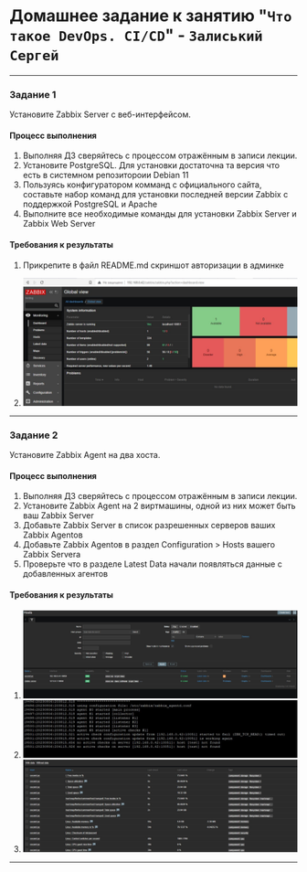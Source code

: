 # Домашнее задание к занятию "`Что такое DevOps. СI/СD`" - `Залиський Сергей`
   

---

### Задание 1

Установите Zabbix Server с веб-интерфейсом.

#### Процесс выполнения
1. Выполняя ДЗ сверяйтесь с процессом отражённым в записи лекции.
2. Установите PostgreSQL. Для установки достаточна та версия что есть в системном репозитороии Debian 11
3. Пользуясь конфигуратором комманд с официального сайта, составьте набор команд для установки последней версии Zabbix с поддержкой PostgreSQL и Apache
4. Выполните все необходимые команды для установки Zabbix Server и Zabbix Web Server

#### Требования к результаты 
1. Прикрепите в файл README.md скриншот авторизации в админке

1. ![screenshot-1](https://github.com/zitrax1/8-01-WH/blob/main/img/zabbix.jpg)

---

### Задание 2

Установите Zabbix Agent на два хоста.

#### Процесс выполнения
1. Выполняя ДЗ сверяйтесь с процессом отражённым в записи лекции.
2. Установите Zabbix Agent на 2 виртмашины, одной из них может быть ваш Zabbix Server
3. Добавьте Zabbix Server в список разрешенных серверов ваших Zabbix Agentов
4. Добавьте Zabbix Agentов в раздел Configuration > Hosts вашего Zabbix Servera
5. Проверьте что в разделе Latest Data начали появляться данные с добавленных агентов

#### Требования к результаты 
1. ![Приложите в файл README.md скриншот раздела Configuration > Hosts, где видно, что агенты подключены к серверу](https://github.com/zitrax1/8-01-WH/blob/main/img/zabbixhosts.jpg)
2. ![Приложите в файл README.md скриншот лога zabbix agent, где видно, что он работает с сервером](https://github.com/zitrax1/8-01-WH/blob/main/img/logs.jpg)
3. ![Приложите в файл README.md скриншот раздела Monitoring > Latest data для обоих хостов, где видны поступающие от агентов данные.](https://github.com/zitrax1/8-01-WH/blob/main/img/latest_data.jpg)
---